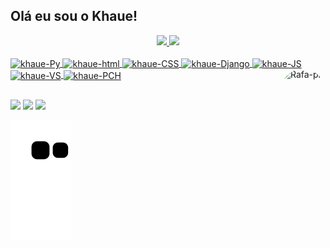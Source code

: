 ## Olá eu sou o Khaue!

<div align="center">
  <a href="https://github.com/kkhaue">
  <img height="150em" src="https://github-readme-stats.vercel.app/api?username=kkhaue&show_icons=true&theme=outrun&include_all_commits=true&count_private=true"/>
  <img height="150em" src="https://github-readme-stats.vercel.app/api/top-langs/?username=kkhaue&layout=compact&langs_count=7&theme=outrun"/>
</div>

<div style="display: inline_block"><br>
  <img align="center" alt="khaue-Py" height="40" width="60"src="https://cdn.jsdelivr.net/gh/devicons/devicon/icons/python/python-original.svg"> 
  <img align="center" alt="khaue-html" height="30" width="40" src="https://cdn.jsdelivr.net/gh/devicons/devicon/icons/html5/html5-original.svg">
  <img align="center" alt="khaue-CSS" height="30" width="40" src="https://cdn.jsdelivr.net/gh/devicons/devicon/icons/css3/css3-original.svg">
  <img align="center" alt="khaue-Django" height:"30" width="40" src="https://cdn.jsdelivr.net/gh/devicons/devicon/icons/django/django-plain.svg" />
  <img align="center" alt="khaue-JS" height:"30" width="40" src="https://cdn.jsdelivr.net/gh/devicons/devicon/icons/javascript/javascript-original.svg"/>
  <img align="center" alt="khaue-VS" height:"30" width="40" src="https://cdn.jsdelivr.net/gh/devicons/devicon/icons/vscode/vscode-original.svg"/>
  <img align="center" alt="khaue-PCH" height:"30" width="40" src="https://cdn.jsdelivr.net/gh/devicons/devicon/icons/pycharm/pycharm-original.svg"/>
  
  <img align="right" alt="Rafa-pic" height="150" style="border-radius:50px;" src="https://cdn.discordapp.com/attachments/565277179412348933/1031693943383003136/gif.gif">
</div>

 ##
 
<div> 
  <a href="https://www.instagram.com/kkkhaue/" target="_blank"><img src="https://img.shields.io/badge/-Instagram-%23E4405F?style=for-the-badge&logo=instagram&logoColor=white" target="_blank"></a> 
  <a href = "mailto: khaueramos123@gmail.com"><img src="https://img.shields.io/badge/-Gmail-%23333?style=for-the-badge&logo=gmail&logoColor=white" target="_blank"></a>
  <a href="https://www.linkedin.com/in/khaue-ramos-233ba2248/" target="_blank"><img src="https://img.shields.io/badge/-LinkedIn-%230077B5?style=for-the-badge&logo=linkedin&logoColor=white" target="_blank"></a> 
 
  ![Snake animation](https://github.com/rafaballerini/rafaballerini/blob/output/github-contribution-grid-snake.svg)
 
</div>
